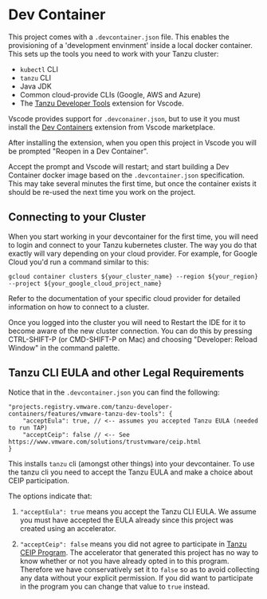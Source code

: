 Dev Container
=============

This project comes with a `.devcontainer.json` file. This enables the provisioning of a 'development envinment'
inside a local docker container. This sets up the tools you need to work with your Tanzu cluster:

- `kubectl` CLI
- `tanzu` CLI
- Java JDK
- Common cloud-provide CLIs (Google, AWS and Azure)
- The [Tanzu Developer Tools](https://marketplace.visualstudio.com/items?itemName=vmware.tanzu-dev-tools) extension for Vscode.

Vscode provides support for `.devconainer.json`, but to use it you must install 
the [Dev Containers](https://marketplace.visualstudio.com/items?itemName=ms-vscode-remote.remote-containers) 
extension from Vscode marketplace.

After installing the extension, when you open this project in Vscode you will be prompted "Reopen in a Dev Container".

Accept the prompt and Vscode will restart; and start building a Dev Container docker image based on the 
`.devcontainer.json` specification. This may take several minutes the first time, but once the container exists
it should be re-used the next time you work on the project.

## Connecting to your Cluster

When you start working in your devcontainer for the first time, you will need to login and connect to your
Tanzu kubernetes cluster. The way you do that exactly will vary depending on your cloud provider. For example,
for Google Cloud you'd run a command similar to this:

```
gcloud container clusters ${your_cluster_name} --region ${your_region} --project ${your_google_cloud_project_name}
```

Refer to the documentation of your specific cloud provider for detailed information on how to connect to a cluster.

Once you logged into the cluster you will need to Restart the IDE for it to become aware of the new
cluster connection. You can do this by pressing CTRL-SHIFT-P (or CMD-SHIFT-P on Mac) and choosing 
"Developer: Reload Window" in the command palette.

## Tanzu CLI EULA and other Legal Requirements

Notice that in the `.devcontainer.json` you can find the following:

```
"projects.registry.vmware.com/tanzu-developer-containers/features/vmware-tanzu-dev-tools": {
    "acceptEula": true, // <-- assumes you accepted Tanzu EULA (needed to run TAP)
    "acceptCeip": false // <-- See https://www.vmware.com/solutions/trustvmware/ceip.html
}
```

This installs `tanzu` cli (amongst other things) into your devcontainer. To use the 
tanzu cli you need to accept the Tanzu EULA and make a choice about CEIP participation.

The options indicate that: 

1. `"acceptEula": true` means you accept the Tanzu CLI EULA. We assume you must have accepted the EULA 
   already since this project was created using an accelerator.

2. `"acceptCeip": false` means you did not agree to participate in 
   [Tanzu CEIP Program](https://www.vmware.com/solutions/trustvmware/ceip.html).
   The accelerator that generated this project has no way to know whether or not you have already 
   opted in to this program. Therefore we have conservatively set it to `false` so as to avoid collecting
   any data without your explicit permission. If you did want to participate in the program
   you can change that value to `true` instead.